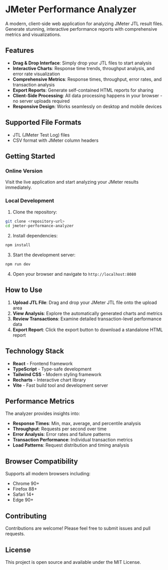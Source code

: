 # JMeter Performance Analyzer

A modern, client-side web application for analyzing JMeter JTL result files. Generate stunning, interactive performance reports with comprehensive metrics and visualizations.

## Features

- **Drag & Drop Interface**: Simply drop your JTL files to start analysis
- **Interactive Charts**: Response time trends, throughput analysis, and error rate visualization
- **Comprehensive Metrics**: Response times, throughput, error rates, and transaction analysis
- **Export Reports**: Generate self-contained HTML reports for sharing
- **Client-Side Processing**: All data processing happens in your browser - no server uploads required
- **Responsive Design**: Works seamlessly on desktop and mobile devices

## Supported File Formats

- JTL (JMeter Test Log) files
- CSV format with JMeter column headers

## Getting Started

### Online Version

Visit the live application and start analyzing your JMeter results immediately.

### Local Development

1. Clone the repository:
```bash
git clone <repository-url>
cd jmeter-performance-analyzer
```

2. Install dependencies:
```bash
npm install
```

3. Start the development server:
```bash
npm run dev
```

4. Open your browser and navigate to `http://localhost:8080`

## How to Use

1. **Upload JTL File**: Drag and drop your JMeter JTL file onto the upload area
2. **View Analysis**: Explore the automatically generated charts and metrics
3. **Review Transactions**: Examine detailed transaction-level performance data
4. **Export Report**: Click the export button to download a standalone HTML report

## Technology Stack

- **React** - Frontend framework
- **TypeScript** - Type-safe development
- **Tailwind CSS** - Modern styling framework
- **Recharts** - Interactive chart library
- **Vite** - Fast build tool and development server

## Performance Metrics

The analyzer provides insights into:

- **Response Times**: Min, max, average, and percentile analysis
- **Throughput**: Requests per second over time
- **Error Analysis**: Error rates and failure patterns
- **Transaction Performance**: Individual transaction metrics
- **Load Patterns**: Request distribution and timing analysis

## Browser Compatibility

Supports all modern browsers including:
- Chrome 90+
- Firefox 88+
- Safari 14+
- Edge 90+

## Contributing

Contributions are welcome! Please feel free to submit issues and pull requests.

## License

This project is open source and available under the MIT License.